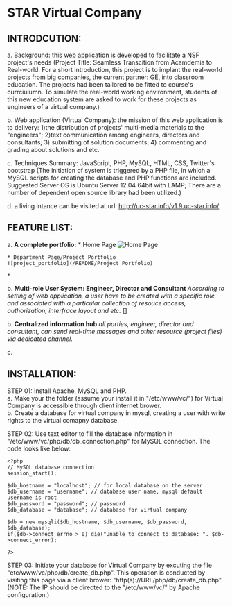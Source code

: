 STAR Virtual Company
=====================

INTRODCUTION:
-------------
a. Background: this web application is developed to facilitate a NSF project's needs (Project Title:
Seamless Transcition from Acamdemia to Real-world. For a short introduction, this project is to implant 
the real-world projects from big companies, the current partner: GE, into classroom education. The projects had been tailored 
to be fitted to course's currciulumn. To simulate the real-world working environment, students of this new education system 
are asked to work for these projects as engineers of a virtual company.)

b. Web application (Virtual Company): the mission of this web application is to delivery: 1)the distribution of projects'
multi-media materials to the "engineers"; 2)text communication among engineers, directors and consultants; 3) submitting of
solution documents; 4) commenting and grading about solutions and etc.

c. Techniques Summary:  JavaScript, PHP, MySQL, HTML, CSS, Twitter's bootstrap
(The initiation of system is triggered by a PHP file, in which a MySQL scripts for creating the database and PHP functions 
are included. Suggested Server OS is Ubuntu Server 12.04 64bit with LAMP; There are a number of dependent open source library had been utilized.)

d. a living intance can be visited at url: http://uc-star.info/v1.9.uc-star.info/

FEATURE LIST:
-------------
a. **A complete portfolio:**
	* Home Page
	![Home Page](/README/home_page)

	* Department Page/Project Portfolio
	![project_portfolio](/README/Project Portfolio)

	* 

b. **Multi-role User System: Engineer, Director and Consultant**
  *According to setting of web application, a user have to be created with a specific role and associated with a particular collection of resouce access, authorization, interfrace layout and etc.*
  []

b. **Centralized information hub**
	*all parties, engineer, director and consultant, can send real-time messages and other resource (project files) via dedicated channel.*

c. 





INSTALLATION:
--------------

STEP 01: Install Apache, MySQL and PHP. <br /> 
a. Make your the folder (assume your install it in "/etc/www/vc/") for Virtual Company is accessible through client internet brower.<br /> 
b. Create a database for virtual company in mysql, creating a user with write rights to the virtual comapny database.<br /> 

STEP 02: Use text editor to fill the database information in "/etc/www/vc/php/db/db_connection.php" for MySQL connection.
The code looks like below:

```
<?php
// MySQL database connection
session_start();

$db_hostname = "localhost"; // for local database on the server
$db_username = "username"; // database user name, mysql default username is root
$db_password = "password"; // password
$db_database = "database"; // database for virtual company

$db = new mysqli($db_hostname, $db_username, $db_password, $db_database);
if($db->connect_errno > 0) die("Unable to connect to database: ". $db->connect_error);

?>
```

STEP 03: Initiate your database for Virtual Company by excuting the file "etc/www/vc/php/db/create_db.php".
This operation is conducted by visiting this page via a client brower: "http(s)://URL/php/db/create_db.php".
(NOTE: The IP should be directed to the "/etc/www/vc/" by Apache configuration.) 
